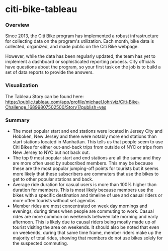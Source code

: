 # citi-bike-tableau

### Overview

Since 2013, the Citi Bike program has implemented a robust infrastructure for collecting data on the program's utilization. Each month, bike data is collected, organized, and made public on the Citi Bike  webpage.

However, while the data has been regularly updated, the team has yet to implement a dashboard or sophisticated reporting process. City officials have questions about the program, so your first task on the job is to build a set of data reports to provide the answers.

### Visualization

The Tableau Story can be found here: https://public.tableau.com/app/profile/michael.lohr/viz/Citi-Bike-Challenge_16899807502500/Story1?publish=yes

### Summary

- The most popular start and end stations were located in Jersey City and Hoboken, New Jersey and there were notably more end stations than start stations located in Manhattan. This tells us that people seem to use Citi Bikes for either out-and-back trips from outside of NYC or trips from New Jersey to NYC but not back out.
- The top 9 most popular start and end stations are all the same and they are more often used by subscribed members. This may be because these are the most popular jumping-off points for tourists but it seems more likely that these subscribers are commuters that use the bikes to get to other popular stations and back.
- Average ride duration for casual users is more than 100% higher than duration for members. This is most likely because members use the bikes with a specific destination and timeline of use and casual riders or more often tourists without set agendas.
- Member rides are most concentrated on week day mornings and evenings, during times when people are commuting to work. Casual rides are more common on weekends between late morning and early afternoon. This is likely due to causal riders being mostly made up of tourist visiting the area on weekends. It should also be noted that even on weekends, during that same time frame, member riders make up the majority of total rides, showing that members do not use bikes solely for the suspected commuting.